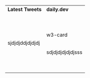  <meta name="viewport" content="width=device-width, initial-scale=1">           
 <link rel="stylesheet" href="https://www.w3schools.com/w3css/4/w3.css">               
<div align="center">   
<table >   
<tr><td><b>Latest Tweets</b></td>     
<td><b>daily.dev</b></td></tr>     
<tr><td>sjdjdjddjdjdjdj</td>       
<td><table >           
<tr>               
 <div class="w3-card">                   
 <p>w3-card</p></div></tr><br>
 <tr>sdjdjdjdjdjdjsss</tr>
 </table>       
 </td>     
 </tr>   
 </table>   
 </div>
